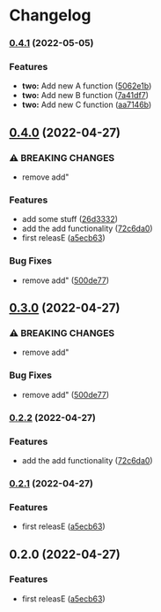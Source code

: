 # Changelog

### [0.4.1](https://github.com/martij19/go/compare/two/v0.4.0...two/v0.4.1) (2022-05-05)


### Features

* **two:** Add new A function ([5062e1b](https://github.com/martij19/go/commit/5062e1b7b4598790bbb438c557b8da9f4be55d05))
* **two:** Add new B function ([7a41df7](https://github.com/martij19/go/commit/7a41df7a90aab97624d0a0f526e9ca7c33095c34))
* **two:** Add new C function ([aa7146b](https://github.com/martij19/go/commit/aa7146b6d271d6629b29048df5f0e242d11c5b84))

## [0.4.0](https://github.com/martij19/go/compare/two-v0.3.0...two/v0.4.0) (2022-04-27)


### ⚠ BREAKING CHANGES

* remove add"

### Features

* add some stuff ([26d3332](https://github.com/martij19/go/commit/26d3332f8899bf966d046c87cf9cd26641f9644a))
* add the add functionality ([72c6da0](https://github.com/martij19/go/commit/72c6da05148726074c0245a7dfa891f44056ef5a))
* first releasE ([a5ecb63](https://github.com/martij19/go/commit/a5ecb63d50b54f664f41b3dcb7a260331f105168))


### Bug Fixes

* remove add" ([500de77](https://github.com/martij19/go/commit/500de772655ccb6385de45892860bf7a30821055))

## [0.3.0](https://github.com/martij19/go/compare/two/v0.2.2...two/v0.3.0) (2022-04-27)


### ⚠ BREAKING CHANGES

* remove add"

### Bug Fixes

* remove add" ([500de77](https://github.com/martij19/go/commit/500de772655ccb6385de45892860bf7a30821055))

### [0.2.2](https://github.com/martij19/go/compare/two/v0.2.1...two/v0.2.2) (2022-04-27)


### Features

* add the add functionality ([72c6da0](https://github.com/martij19/go/commit/72c6da05148726074c0245a7dfa891f44056ef5a))

### [0.2.1](https://github.com/martij19/go/compare/two-v0.2.0...two-v0.2.1) (2022-04-27)


### Features

* first releasE ([a5ecb63](https://github.com/martij19/go/commit/a5ecb63d50b54f664f41b3dcb7a260331f105168))

## 0.2.0 (2022-04-27)


### Features

* first releasE ([a5ecb63](https://github.com/martij19/go/commit/a5ecb63d50b54f664f41b3dcb7a260331f105168))
